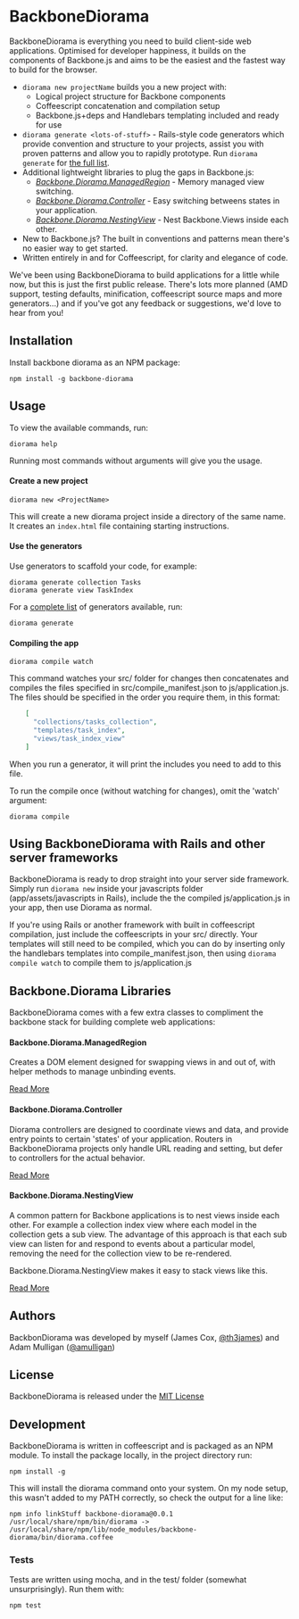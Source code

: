 # BackboneDiorama

BackboneDiorama is everything you need to build client-side web applications.
Optimised for developer happiness, it builds on the components of Backbone.js
and aims to be the easiest and the fastest way to build for the browser.

* `diorama new projectName` builds you a new project with:
  * Logical project structure for Backbone components
  * Coffeescript concatenation and compilation setup
  * Backbone.js+deps and Handlebars templating included and ready for use
* `diorama generate <lots-of-stuff>` - Rails-style code generators which provide convention and structure to your projects, assist you with proven patterns and allow you to rapidly prototype. Run `diorama generate` for [the full list](src/commands/generators#backbonediorama-generators).
* Additional lightweight libraries to plug the gaps in Backbone.js:
  * [*Backbone.Diorama.ManagedRegion*](src/lib/diorama_managed_region.md) - Memory managed view switching.
  * [*Backbone.Diorama.Controller*](src/lib/diorama_controller.md) - Easy switching betweens states in your application.
  * [*Backbone.Diorama.NestingView*](src/lib/diorama_nesting_view.md) - Nest Backbone.Views inside each other.
* New to Backbone.js? The built in conventions and patterns mean there's no easier way to get started.
* Written entirely in and for Coffeescript, for clarity and elegance of code.

We've been using BackboneDiorama to build applications for a little while now,
but this is just the first public release. There's lots more planned (AMD
support, testing defaults, minification, coffeescript source maps and more
generators...) and if you've got any feedback or suggestions, we'd love to hear
from you!

## Installation
Install backbone diorama as an NPM package:

    npm install -g backbone-diorama

## Usage

To view the available commands, run:

    diorama help

Running most commands without arguments will give you the usage.

#### Create a new project

    diorama new <ProjectName>

This will create a new diorama project inside a directory of the same
name. It creates an `index.html` file containing starting instructions.

#### Use the generators

Use generators to scaffold your code, for example:

    diorama generate collection Tasks
    diorama generate view TaskIndex

For a [complete list](src/commands/generators) of generators
available, run:

    diorama generate

#### Compiling the app

    diorama compile watch

This command watches your src/ folder for changes then concatenates and
compiles the files specified in src/compile_manifest.json to js/application.js.
The files should be specified in the order you require them, in this format:

```json
    [
      "collections/tasks_collection",
      "templates/task_index",
      "views/task_index_view"
    ]
```

When you run a generator, it will print the includes you need to add to this
file.

To run the compile once (without watching for changes), omit the 'watch'
argument:

    diorama compile

## Using BackboneDiorama with Rails and other server frameworks

BackboneDiorama is ready to drop straight into your server side framework.
Simply run `diorama new` inside your javascripts folder (app/assets/javascripts
in Rails), include the the compiled js/application.js in your app, then use
Diorama as normal.

If you're using Rails or another framework with built in coffeescript
compilation, just include the coffeescripts in your src/ directly. Your
templates will still need to be compiled, which you can do by inserting only
the handlebars templates into compile_manifest.json, then using `diorama
compile watch` to compile them to js/application.js

## Backbone.Diorama Libraries

BackboneDiorama comes with a few extra classes to compliment the
backbone stack for building complete web applications:

#### Backbone.Diorama.ManagedRegion

Creates a DOM element designed for swapping views in and out of, with
helper methods to manage unbinding events.

[Read More](src/lib/diorama_managed_region.md)

#### Backbone.Diorama.Controller

Diorama controllers are designed to coordinate views and data, and
provide entry points to certain 'states' of your application.
Routers in BackboneDiorama projects only handle URL reading and
setting, but defer to controllers for the actual behavior.

[Read More](src/lib/diorama_controller.md)

#### Backbone.Diorama.NestingView

A common pattern for Backbone applications is to nest views inside each
other. For example a collection index view where each model in the
collection gets a sub view. The advantage of this approach is that each
sub view can listen for and respond to events about a particular model,
removing the need for the collection view to be re-rendered.

Backbone.Diorama.NestingView makes it easy to stack views like this.

[Read More](src/lib/diorama_nesting_view.md)

## Authors

BackbonDiorama was developed by myself (James Cox,
[@th3james](https://twitter.com/th3james)) and Adam Mulligan
([@amulligan](https://twitter.com/amulligan))

## License

BackboneDiorama is released under the [MIT License](http://opensource.org/licenses/MIT)

## Development

BackboneDiorama is written in coffeescript and is packaged as an NPM
module. To install the package locally, in the project directory run:

    npm install -g

This will install the diorama command onto your system. On my node
setup, this wasn't added to my PATH correctly, so check the output for a
line like:

    npm info linkStuff backbone-diorama@0.0.1
    /usr/local/share/npm/bin/diorama -> /usr/local/share/npm/lib/node_modules/backbone-diorama/bin/diorama.coffee

### Tests

Tests are written using mocha, and in the test/ folder (somewhat
unsurprisingly). Run them with:

    npm test
